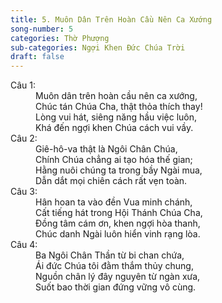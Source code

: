 ```yaml
---
title: 5. Muôn Dân Trên Hoàn Cầu Nên Ca Xướng
song-number: 5
categories: Thờ Phượng
sub-categories: Ngợi Khen Đức Chúa Trời
draft: false
---
```

<dl><dt>Câu 1:</dt><dd data-verse="1">Muôn dân trên hoàn cầu nên ca xướng, <br/>Chúc tán Chúa Cha, thật thỏa thích thay! <br/>Lòng vui hát, siêng năng hầu việc luôn, <br/>Khá đến ngợi khen Chúa cách vui vầy. </dd><dt>Câu 2:</dt><dd data-verse="2">Giê-hô-va thật là Ngôi Chân Chúa, <br/>Chính Chúa chẳng ai tạo hóa thế gian; <br/>Hằng nuôi chúng ta trong bầy Ngài mua, <br/>Dẫn dắt mọi chiên cách rất vẹn toàn. </dd><dt>Câu 3:</dt><dd data-verse="3">Hân hoan ta vào đền Vua minh chánh, <br/>Cất tiếng hát trong Hội Thánh Chúa Cha, <br/>Đồng tâm cám ơn, khen ngợi hòa thanh, <br/>Chúc danh Ngài luôn hiển vinh rạng lòa. </dd><dt>Câu 4:</dt><dd data-verse="4">Ba Ngôi Chân Thần từ bi chan chứa, <br/>Ái đức Chúa tôi đằm thắm thủy chung, <br/>Nguồn chân lý đây nguyên từ ngàn xưa, <br/>Suốt bao thời gian đứng vững vô cùng. </dd></dl>